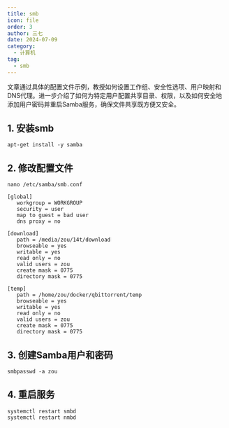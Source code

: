```yaml
---
title: smb
icon: file
order: 3
author: 三七
date: 2024-07-09
category:
  - 计算机
tag:
  - smb
---
```

文章通过具体的配置文件示例，教授如何设置工作组、安全性选项、用户映射和DNS代理。进一步介绍了如何为特定用户配置共享目录、权限，以及如何安全地添加用户密码并重启Samba服务，确保文件共享既方便又安全。
## 1. 安装smb
```
apt-get install -y samba 
```
## 2. 修改配置文件
```
nano /etc/samba/smb.conf
```
```
[global]
   workgroup = WORKGROUP
   security = user
   map to guest = bad user
   dns proxy = no

[download]
   path = /media/zou/14t/download
   browseable = yes
   writable = yes
   read only = no
   valid users = zou
   create mask = 0775
   directory mask = 0775

[temp]
   path = /home/zou/docker/qbittorrent/temp
   browseable = yes
   writable = yes
   read only = no
   valid users = zou
   create mask = 0775
   directory mask = 0775
```
## 3. 创建Samba用户和密码
```
smbpasswd -a zou
```
## 4. 重启服务
```
systemctl restart smbd
systemctl restart nmbd
```
